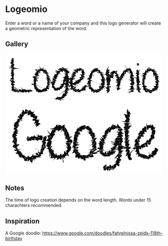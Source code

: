 # Logeomio
Enter a word or a name of your company and this logo generator will create a geometric representation of the word.

## Gallery

![logemio](images/Logeomio.png)
![google](images/Google2.png)

## Notes
The time of logo creation depends on the word length. Words under 15 charachters recommended. 

## Inspiration
A Google doodle: https://www.google.com/doodles/fahrelnissa-zeids-118th-birthday
